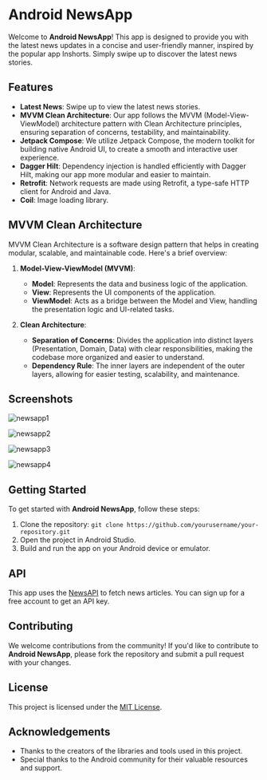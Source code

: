 # Android NewsApp

Welcome to **Android NewsApp**! This app is designed to provide you with the latest news updates in a concise and user-friendly manner, inspired by the popular app Inshorts. Simply swipe up to discover the latest news stories.

## Features

- **Latest News**: Swipe up to view the latest news stories.
- **MVVM Clean Architecture**: Our app follows the MVVM (Model-View-ViewModel) architecture pattern with Clean Architecture principles, ensuring separation of concerns, testability, and maintainability.
- **Jetpack Compose**: We utilize Jetpack Compose, the modern toolkit for building native Android UI, to create a smooth and interactive user experience.
- **Dagger Hilt**: Dependency injection is handled efficiently with Dagger Hilt, making our app more modular and easier to maintain.
- **Retrofit**: Network requests are made using Retrofit, a type-safe HTTP client for Android and Java.
- **Coil**: Image loading library.

## MVVM Clean Architecture

MVVM Clean Architecture is a software design pattern that helps in creating modular, scalable, and maintainable code. Here's a brief overview:

1. **Model-View-ViewModel (MVVM)**:
   - **Model**: Represents the data and business logic of the application.
   - **View**: Represents the UI components of the application.
   - **ViewModel**: Acts as a bridge between the Model and View, handling the presentation logic and UI-related tasks.

2. **Clean Architecture**:
   - **Separation of Concerns**: Divides the application into distinct layers (Presentation, Domain, Data) with clear responsibilities, making the codebase more organized and easier to understand.
   - **Dependency Rule**: The inner layers are independent of the outer layers, allowing for easier testing, scalability, and maintenance.

## Screenshots
![newsapp1](https://github.com/CUBE2003/NewsApp/assets/93052603/da868592-1f7f-4739-9013-d199a8a6a43c)


![newsapp2](https://github.com/CUBE2003/NewsApp/assets/93052603/88db5ef3-0b4c-4178-994f-584fc8667622)


![newsapp3](https://github.com/CUBE2003/NewsApp/assets/93052603/f27d82df-d5f8-4fb2-8f05-b9ee82cc4570)


![newsapp4](https://github.com/CUBE2003/NewsApp/assets/93052603/e129c5cb-050a-47d1-b024-5958a83da641)



## Getting Started

To get started with **Android NewsApp**, follow these steps:

1. Clone the repository: `git clone https://github.com/yourusername/your-repository.git`
2. Open the project in Android Studio.
3. Build and run the app on your Android device or emulator.

## API

This app uses the [NewsAPI](https://newsapi.org/) to fetch news articles. You can sign up for a free account to get an API key.

## Contributing

We welcome contributions from the community! If you'd like to contribute to **Android NewsApp**, please fork the repository and submit a pull request with your changes.

## License

This project is licensed under the [MIT License](LICENSE).

## Acknowledgements

- Thanks to the creators of the libraries and tools used in this project.
- Special thanks to the Android community for their valuable resources and support.
